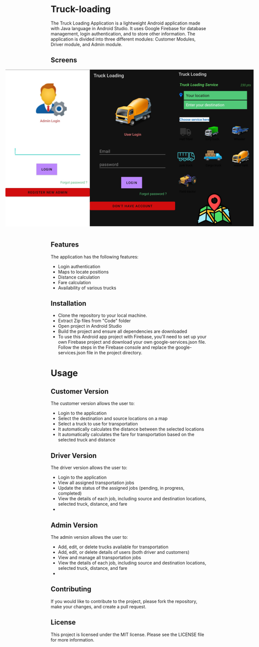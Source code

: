 # Truck-loading

The Truck Loading Application is a lightweight Android application made with Java language in Android Studio. It uses Google Firebase for database management, login authentication, and to store other information. The application is divided into three different modules: Customer Modules, Driver module, and Admin module.

## Screens
<div style="display: flex; justify-content: center">
   <img src="https://github.com/atisamhaq123/Truck-loading/blob/main/Screens/2.jpg" width="" height="500">
   <img src="https://github.com/atisamhaq123/Truck-loading/blob/main/Screens/3.jpg" width="" height="500">
   <img src="https://github.com/atisamhaq123/Truck-loading/blob/main/Screens/4.jpg" width="" height="500">
</div>
<br>

## Features
The application has the following features:
 - Login authentication
 - Maps to locate positions
 - Distance calculation
 - Fare calculation
 - Availability of various trucks

## Installation
 - Clone the repository to your local machine.
 - Extract Zip files from "Code" folder
 - Open project in Android Studio
 - Build the project and ensure all dependencies are downloaded
 - To use this Android app project with Firebase, you'll need to set up your own Firebase project and download your own google-services.json file. Follow the steps in the Firebase console and replace the google-services.json file in the project directory.

# Usage
## Customer Version
The customer version allows the user to:
 - Login to the application
 - Select the destination and source locations on a map
 - Select a truck to use for transportation
 - It automatically calculates the distance between the selected locations
 - It automatically calculates the fare for transportation based on the selected truck and distance
  
## Driver Version
The driver version allows the user to:
 - Login to the application
 - View all assigned transportation jobs
 - Update the status of the assigned jobs (pending, in progress, completed)
 - View the details of each job, including source and destination locations, selected truck, distance, and fare
 - 
## Admin Version
The admin version allows the user to:
 - Add, edit, or delete trucks available for transportation
 - Add, edit, or delete details of users  (both driver and customers)
 - View and manage all transportation jobs
 - View the details of each job, including source and destination locations, selected truck, distance, and fare
 - 
## Contributing
If you would like to contribute to the project, please fork the repository, make your changes, and create a pull request.

## License
This project is licensed under the MIT license. Please see the LICENSE file for more information.
